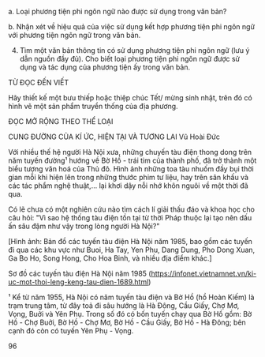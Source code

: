 a. Loại phương tiện phi ngôn ngữ nào được sử dụng trong văn bản?

b. Nhận xét về hiệu quả của việc sử dụng kết hợp phương tiện phi ngôn ngữ với phương tiện ngôn ngữ trong văn bản.

4. Tìm một văn bản thông tin có sử dụng phương tiện phi ngôn ngữ (lưu ý dẫn nguồn đầy đủ). Cho biết loại phương tiện phi ngôn ngữ được sử dụng và tác dụng của phương tiện ấy trong văn bản.

TỪ ĐỌC ĐẾN VIẾT

Hãy thiết kế một bưu thiếp hoặc thiệp chúc Tết/ mừng sinh nhật, trên đó có hình vẽ một sản phẩm truyền thống của địa phương.

ĐỌC MỞ RỘNG THEO THỂ LOẠI

CUNG ĐƯỜNG CỦA KÍ ỨC, HIỆN TẠI VÀ TƯƠNG LAI
Vũ Hoài Đức

Với nhiều thế hệ người Hà Nội xưa, những chuyến tàu điện thong dong trên năm tuyến đường¹ hướng về Bờ Hồ - trái tim của thành phố, đã trở thành một biểu tượng văn hoá của Thủ đô. Hình ảnh những toa tàu nhuốm đầy bụi thời gian mỗi khi hiện lên trong những thước phim tư liệu, hay trên sân khấu và các tác phẩm nghệ thuật,... lại khơi dậy nỗi nhớ khôn nguôi về một thời đã qua.

Có lẽ chưa có một nghiên cứu nào tìm cách lí giải thấu đáo và khoa học cho câu hỏi: "Vì sao hệ thống tàu điện tồn tại từ thời Pháp thuộc lại tạo nên dấu ấn sâu đậm như vậy trong lòng người Hà Nội?"

[Hình ảnh: Bản đồ các tuyến tàu điện Hà Nội năm 1985, bao gồm các tuyến đi qua các khu vực như Buoi, Ha Tay, Yen Phu, Dang Dung, Pho Dong Xuan, Ga Bo Ho, Song Hong, Cho Hoa Binh, và nhiều địa điểm khác.]

Sơ đồ các tuyến tàu điện Hà Nội năm 1985
(https://infonet.vietnamnet.vn/ki-uc-mot-thoi-leng-keng-tau-dien-1689.html)

¹ Kể từ năm 1955, Hà Nội có năm tuyến tàu điện và Bờ Hồ (hồ Hoàn Kiếm) là trạm trung tâm, từ đây toả đi sâu hướng là Hà Đông, Cầu Giấy, Chợ Mơ, Vọng, Buởi và Yên Phụ. Trong số đó có bốn tuyến chạy qua Bờ Hồ gồm: Bờ Hồ - Chợ Buởi, Bờ Hồ - Chợ Mơ, Bờ Hồ - Cầu Giấy, Bờ Hồ - Hà Đông; bên cạnh đó còn có tuyến Yên Phụ - Vọng.

96